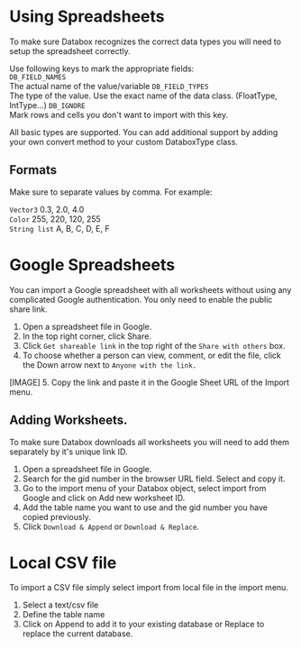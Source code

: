 # Using Spreadsheets
To make sure Databox recognizes the correct data types you will need to setup the spreadsheet correctly.  
  
Use following keys to mark the appropriate fields:  
`DB_FIELD_NAMES`  
The actual name of the value/variable
`DB_FIELD_TYPES`  
The type of the value. Use the exact name of the data class. (FloatType, IntType...)
`DB_IGNORE`  
Mark rows and cells you don't want to import with this key.  
  
All basic types are supported. You can add additional support by adding your own convert method to your custom DataboxType class.

## Formats
Make sure to separate values by comma. For example:  

`Vector3` 0.3, 2.0, 4.0  
`Color` 255, 220, 120, 255  
`String list` A, B, C, D, E, F  


# Google Spreadsheets
You can import a Google spreadsheet with all worksheets without using any complicated Google authentication. You only need to enable the public share link.  
  
1. Open a spreadsheet file in Google.  
2. In the top right corner, click Share.  
3. Click `Get shareable link` in the top right of the `Share with others` box.  
4. To choose whether a person can view, comment, or edit the file, click the Down arrow next to `Anyone with the link.`  

[IMAGE]
5. Copy the link and paste it in the Google Sheet URL of the Import menu.

## Adding Worksheets.
To make sure Databox downloads all worksheets you will need to add them separately by it's unique link ID.

1. Open a spreadsheet file in Google.  
2. Search for the gid number in the browser URL field. Select and copy it.  
3. Go to the import menu of your Databox object, select import from Google and click on Add new worksheet ID.  
4. Add the table name you want to use and the gid number you have copied previously.  
5. Click `Download & Append` or `Download & Replace`.  

# Local CSV file
To import a CSV file simply select import from local file in the import menu.  

1. Select a text/csv file  
2. Define the table name  
3. Click on Append to add it to your existing database or Replace to replace the current database.  
  
